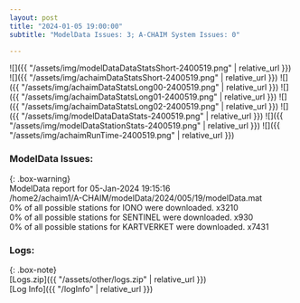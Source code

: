 ```yaml
---
layout: post
title: "2024-01-05 19:00:00"
subtitle: "ModelData Issues: 3; A-CHAIM System Issues: 0"

---
```


![]({{ "/assets/img/modelDataDataStatsShort-2400519.png" | relative_url }})
![]({{ "/assets/img/achaimDataStatsShort-2400519.png" | relative_url }})
![]({{ "/assets/img/achaimDataStatsLong00-2400519.png" | relative_url }})
![]({{ "/assets/img/achaimDataStatsLong01-2400519.png" | relative_url }})
![]({{ "/assets/img/achaimDataStatsLong02-2400519.png" | relative_url }})
![]({{ "/assets/img/modelDataDataStats-2400519.png" | relative_url }})
![]({{ "/assets/img/modelDataStationStats-2400519.png" | relative_url }})
![]({{ "/assets/img/achaimRunTime-2400519.png" | relative_url }})


### ModelData Issues:  
  
{: .box-warning}  
 ModelData report for 05-Jan-2024 19:15:16   
 /home2/achaim1/A-CHAIM/modelData/2024/005/19/modelData.mat   
 0% of all possible stations for IONO were downloaded. x3210   
 0% of all possible stations for SENTINEL were downloaded. x930   
 0% of all possible stations for KARTVERKET were downloaded. x7431   
  


### Logs:  
  
{: .box-note}  
[Logs.zip]({{ "/assets/other/logs.zip" | relative_url }})  
[Log Info]({{ "/logInfo" | relative_url }})  
